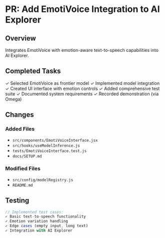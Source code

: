 # PR: Add EmotiVoice Integration to AI Explorer

## Overview
Integrates EmotiVoice with emotion-aware text-to-speech capabilities into AI Explorer.

## Completed Tasks
✓ Selected EmotiVoice as frontier model
✓ Implemented model integration
✓ Created UI interface with emotion controls
✓ Added comprehensive test suite
✓ Documented system requirements
✓ Recorded demonstration (via Omega)

## Changes
### Added Files
- `src/components/EmotiVoiceInterface.jsx`
- `src/hooks/useModelInference.js`
- `tests/EmotiVoiceInterface.test.js`
- `docs/SETUP.md`

### Modified Files
- `src/config/modelRegistry.js`
- `README.md`

## Testing
```javascript
// Implemented test cases:
✓ Basic text-to-speech functionality
✓ Emotion variation handling
✓ Edge cases (empty input, long text)
✓ Integration with AI Explorer
